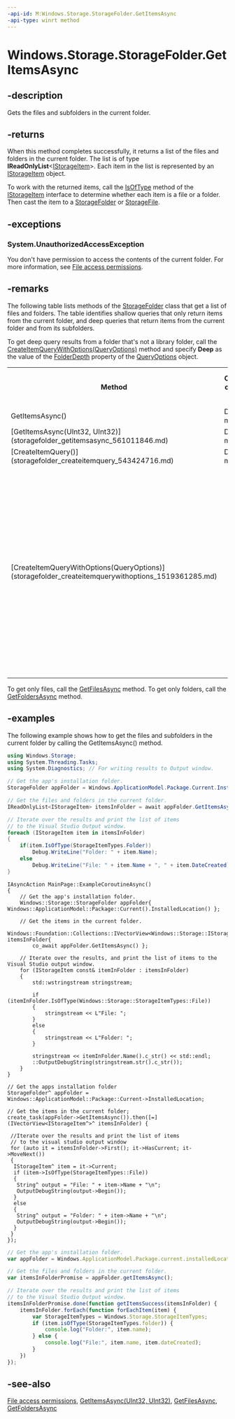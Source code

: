 ```yaml
---
-api-id: M:Windows.Storage.StorageFolder.GetItemsAsync
-api-type: winrt method
---
```


<!-- Method syntax
public Windows.Foundation.IAsyncOperation<Windows.Foundation.Collections.IVectorView<Windows.Storage.IStorageItem>> GetItemsAsync()
-->

# Windows.Storage.StorageFolder.GetItemsAsync

## -description
Gets the files and subfolders in the current folder.

## -returns
When this method completes successfully, it returns a list of the files and folders in the current folder. The list is of type **IReadOnlyList**&lt;[IStorageItem](istorageitem.md)&gt;. Each item in the list is represented by an [IStorageItem](istorageitem.md) object.

To work with the returned items, call the [IsOfType](istorageitem_isoftype_1417811226.md) method of the [IStorageItem](istorageitem.md) interface to determine whether each item is a file or a folder. Then cast the item to a [StorageFolder](storagefolder.md) or [StorageFile](storagefile.md).

## -exceptions
### System.UnauthorizedAccessException

You don't have permission to access the contents of the current folder. For more information, see [File access permissions](https://docs.microsoft.com/windows/uwp/files/file-access-permissions).

## -remarks
The following table lists methods of the [StorageFolder](storagefolder.md) class that get a list of files and folders. The table identifies shallow queries that only return items from the current folder, and deep queries that return items from the current folder and from its subfolders.

To get deep query results from a folder that's not a library folder, call the [CreateItemQueryWithOptions(QueryOptions)](storagefolder_createitemquerywithoptions_1519361285.md) method and specify **Deep** as the value of the [FolderDepth](../windows.storage.search/queryoptions_folderdepth.md) property of the [QueryOptions](../windows.storage.search/queryoptions.md) object.

<table>
   <tr><th>Method</th><th>Create a shallow query that only returns items from the current folder</th><th>Create a deep query that returns items from the current folder and from its subfolders</th></tr>
   <tr><td>GetItemsAsync()</td><td>Default behavior of this method.</td><td>N/A</td></tr>
   <tr><td>[GetItemsAsync(UInt32, UInt32)](storagefolder_getitemsasync_561011846.md)</td><td>Default behavior of this method.</td><td>N/A</td></tr>
   <tr><td>[CreateItemQuery()](storagefolder_createitemquery_543424716.md)</td><td>Default behavior of this method.</td><td>N/A</td></tr>
   <tr><td>[CreateItemQueryWithOptions(QueryOptions)](storagefolder_createitemquerywithoptions_1519361285.md)</td><td><ul><li>Default behavior of this method if none of the following options are specified.

- or -</li><li>Specify **DefaultQuery** as the value of [CommonFileQuery](../windows.storage.search/commonfilequery.md) or [CommonFolderQuery](../windows.storage.search/commonfolderquery.md) when you instantiate the [QueryOptions](../windows.storage.search/queryoptions.md) object.

- or -</li><li>Specify **Shallow** as the value of the [FolderDepth](../windows.storage.search/queryoptions_folderdepth.md) property of the [QueryOptions](../windows.storage.search/queryoptions.md) object.</li></ul></td><td><ul><li>For a library folder, specify a value other than **DefaultQuery** as the value of [CommonFileQuery](../windows.storage.search/commonfilequery.md) or [CommonFolderQuery](../windows.storage.search/commonfolderquery.md) when you instantiate the [QueryOptions](../windows.storage.search/queryoptions.md) object.

- or -</li><li>For any folder, specify **Deep** as the value of the [FolderDepth](../windows.storage.search/queryoptions_folderdepth.md) property of the [QueryOptions](../windows.storage.search/queryoptions.md).</li></ul></td></tr>
</table>

To get only files, call the [GetFilesAsync](storagefolder_getfilesasync_1429382825.md) method. To get only folders, call the [GetFoldersAsync](storagefolder_getfoldersasync_592765033.md) method.

## -examples
The following example shows how to get the files and subfolders in the current folder by calling the GetItemsAsync() method.

```csharp
using Windows.Storage;
using System.Threading.Tasks;
using System.Diagnostics; // For writing results to Output window.

// Get the app's installation folder.
StorageFolder appFolder = Windows.ApplicationModel.Package.Current.InstalledLocation;

// Get the files and folders in the current folder.
IReadOnlyList<IStorageItem> itemsInFolder = await appFolder.GetItemsAsync();

// Iterate over the results and print the list of items
// to the Visual Studio Output window.
foreach (IStorageItem item in itemsInFolder)
{
    if(item.IsOfType(StorageItemTypes.Folder))
        Debug.WriteLine("Folder: " + item.Name);
    else
        Debug.WriteLine("File: " + item.Name + ", " + item.DateCreated);
}
```

```cppwinrt
IAsyncAction MainPage::ExampleCoroutineAsync()
{
    // Get the app's installation folder.
    Windows::Storage::StorageFolder appFolder{ Windows::ApplicationModel::Package::Current().InstalledLocation() };

    // Get the items in the current folder.
    Windows::Foundation::Collections::IVectorView<Windows::Storage::IStorageItem> itemsInFolder{
        co_await appFolder.GetItemsAsync() };

    // Iterate over the results, and print the list of items to the Visual Studio output window.
    for (IStorageItem const& itemInFolder : itemsInFolder)
    {
        std::wstringstream stringstream;

        if (itemInFolder.IsOfType(Windows::Storage::StorageItemTypes::File))
        {
            stringstream << L"File: ";
        }
        else
        {
            stringstream << L"Folder: ";
        }

        stringstream << itemInFolder.Name().c_str() << std::endl;
        ::OutputDebugString(stringstream.str().c_str());
    }
}
```

```cppcx
// Get the apps installation folder
StorageFolder^ appFolder = Windows::ApplicationModel::Package::Current->InstalledLocation;

// Get the items in the current folder; 
create_task(appFolder->GetItemsAsync()).then([=](IVectorView<IStorageItem^>^ itemsInFolder) {

 //Iterate over the results and print the list of items
 // to the visual studio output window
 for (auto it = itemsInFolder->First(); it->HasCurrent; it->MoveNext())
 {
  IStorageItem^ item = it->Current;
  if (item->IsOfType(StorageItemTypes::File))
  {
   String^ output = "File: " + item->Name + "\n";
   OutputDebugString(output->Begin());
  }
  else
  {
   String^ output = "Folder: " + item->Name + "\n";
   OutputDebugString(output->Begin());
  }
 }
});
```

```javascript
// Get the app's installation folder.
var appFolder = Windows.ApplicationModel.Package.current.installedLocation;

// Get the files and folders in the current folder.
var itemsInFolderPromise = appFolder.getItemsAsync();

// Iterate over the results and print the list of items
// to the Visual Studio Output window.
itemsInFolderPromise.done(function getItemsSuccess(itemsInFolder) {
    itemsInFolder.forEach(function forEachItem(item) {
        var StorageItemTypes = Windows.Storage.StorageItemTypes;
        if (item.isOfType(StorageItemTypes.folder)) {
            console.log("Folder:", item.name);
        } else {
            console.log("File:", item.name, item.dateCreated);
        }
    })
});
```

## -see-also
[File access permissions](https://docs.microsoft.com/windows/uwp/files/file-access-permissions), [GetItemsAsync(UInt32, UInt32)](storagefolder_getitemsasync_561011846.md), [GetFilesAsync](/uwp/api/windows.storage.storagefolder.getfilesasync), [GetFoldersAsync](/uwp/api/windows.storage.storagefolder.getfoldersasync)

